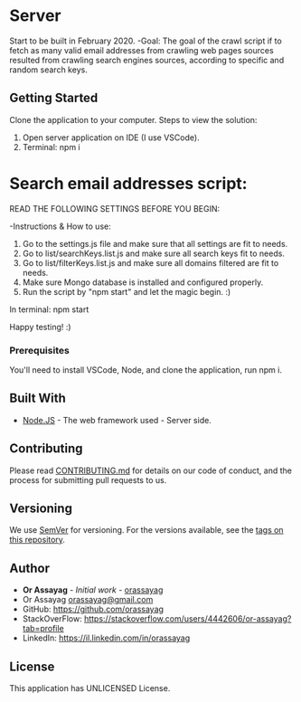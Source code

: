 # Server

Start to be built in February 2020.
-Goal:
The goal of the crawl script if to fetch as many valid email addresses
from crawling web pages sources resulted from crawling search engines sources,
according to specific and random search keys.

## Getting Started

Clone the application to your computer.
Steps to view the solution:
1. Open server application on IDE (I use VSCode).
8. Terminal: npm i

Search email addresses script:
==============================
READ THE FOLLOWING SETTINGS BEFORE YOU BEGIN:

-Instructions & How to use:
1. Go to the settings.js file and make sure that all settings are fit to needs.
2. Go to list/searchKeys.list.js and make sure all search keys fit to needs.
3. Go to list/filterKeys.list.js and make sure all domains filtered are fit to needs.
4. Make sure Mongo database is installed and configured properly.
5. Run the script by "npm start" and let the magic begin. :)

In terminal: npm start

Happy testing! :)

### Prerequisites

You'll need to install VSCode, Node, and clone the application, run npm i.

## Built With

* [Node.JS](https://nodejs.org/en/) - The web framework used - Server side.

## Contributing

Please read [CONTRIBUTING.md](https://gist.github.com/PurpleBooth/b24679402957c63ec426) for details on our code of conduct, and the process for submitting pull requests to us.

## Versioning

We use [SemVer](http://semver.org/) for versioning. For the versions available, see the [tags on this repository](https://github.com/your/project/tags).

## Author

* **Or Assayag** - *Initial work* - [orassayag](https://github.com/orassayag)
* Or Assayag <orassayag@gmail.com>
* GitHub: https://github.com/orassayag
* StackOverFlow: https://stackoverflow.com/users/4442606/or-assayag?tab=profile
* LinkedIn: https://il.linkedin.com/in/orassayag

## License

This application has UNLICENSED License.